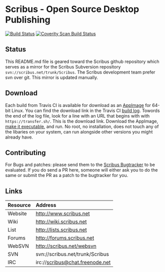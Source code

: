 Scribus - Open Source Desktop Publishing 
==============================
[![Build Status](https://travis-ci.org/HOST-Oman/scribus.svg?branch=ctl)](https://travis-ci.org/HOST-Oman/scribus) [![Coverity Scan Build Status](https://scan.coverity.com/projects/216/badge.svg)](https://scan.coverity.com/projects/scribus)

## Status
This README.md file is geared toward the Scribus github repository which serves as a mirror for the Scribus Subversion repository `svn://scribus.net/trunk/Scribus`. The Scribus development team prefer svn over git. This mirror is updated manually.

## Download
Each build from Travis CI is available for download as an [AppImage](Http://appimage.org) for 64-bit Linux. You can find the download link in the Travis CI [build log](https://travis-ci.org/HOST-Oman/scribus). Towords the end of the log file, look for a line with an URL that begins with with `https://transfer.sh/`. This is the download link. Download the AppImage, [make it executable](http://discourse.appimage.org/t/how-to-make-an-appimage-executable/80), and run. No root, no installation, does not touch any of the libaries on your system, can run alongside other versions you might already have.

## Contributing
For Bugs and patches: please send them to the [Scribus Bugtracker](http://bugs.scribus.net) to be evaluated. If you do send a PR here, someone will either ask you to do the same or submit the PR as a patch to the bugtracker for you.

## Links
|Resource | Address |  
|:---------|:---------|  
|Website |http://www.scribus.net |  
|Wiki | http://wiki.scribus.net |  
|List | http://lists.scribus.net |  
|Forums | http://forums.scribus.net | 
|WebSVN | http://scribus.net/websvn |
|SVN | svn://scribus.net/trunk/Scribus |  
|IRC | irc://scribus@chat.freenode.net |  


